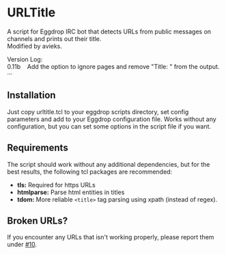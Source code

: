 URLTitle
=========

A script for Eggdrop IRC bot that detects URLs from public messages on channels and prints out their title.<br>
Modified by avieks.

Version Log:<br>
0.11b&nbsp;&nbsp;&nbsp;&nbsp;Add the option to ignore pages and remove "Title: " from the output.<br>
···

Installation
------------

Just copy urltitle.tcl to your eggdrop scripts directory, set config parameters and add to your Eggdrop configuration file. Works without any configuration, but you can set some options in the script file if you want.

Requirements
------------

The script should work without any additional dependencies, but for the best results, the following tcl packages are recommended:
- **tls:** Required for https URLs
- **htmlparse:** Parse html entities in titles
- **tdom:** More reliable `<title>` tag parsing using xpath (instead of regex).

Broken URLs?
------------
If you encounter any URLs that isn't working properly, please report them under [#10](https://github.com/teeli/urltitle/issues/10).
